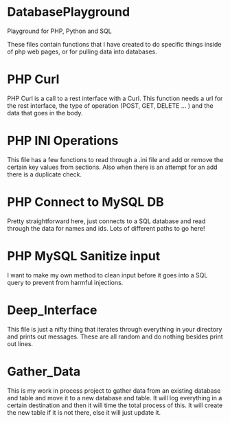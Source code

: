 # DatabasePlayground
Playground for PHP, Python and SQL 


These files contain functions that I have created to do specific things inside of php web pages, or for pulling data into databases.

# PHP Curl
PHP Curl is a call to a rest interface with a Curl. This function needs a url for the rest interface, the type of operation (POST, GET, DELETE ... ) and the data that goes in the body.

# PHP INI Operations
This file has a few functions to read through a .ini file and add or remove the certain key values from sections. Also when there is an attempt for an add there is a duplicate check.

# PHP Connect to MySQL DB
Pretty straightforward here, just connects to a SQL database and read through the data for names and ids. Lots of different paths to go here!

# PHP MySQL Sanitize input
I want to make my own method to clean input before it goes into a SQL query to prevent from harmful injections.

# Deep_Interface
This file is just a nifty thing that iterates through everything in your directory and prints out messages. These are all random and do nothing besides print out lines. 

# Gather_Data
This is my work in process project to gather data from an existing database and table and move it to a new database and table. It will log everything in a certain destination and then it will time the total process of this. It will create the new table if it is not there, else it will just update it.
